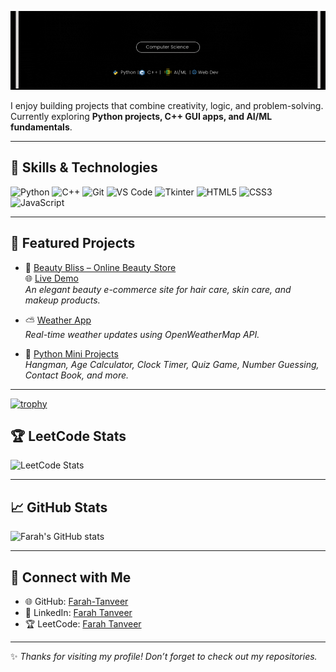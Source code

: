 <!-- Banner Image -->
<p align="center">
  <img src="Banner.gif" alt="Farah Tanveer Banner" width="1000"/>
</p> 

I enjoy building projects that combine creativity, logic, and problem-solving.  
Currently exploring **Python projects, C++ GUI apps, and AI/ML fundamentals**.  

---

## 🚀 Skills & Technologies  

![Python](https://img.shields.io/badge/Python-3.x-blue?logo=python&logoColor=white)
![C++](https://img.shields.io/badge/C++-17-orange?logo=c%2B%2B&logoColor=white)
![Git](https://img.shields.io/badge/Git-F05032?logo=git&logoColor=white)
![VS Code](https://img.shields.io/badge/VS%20Code-0078d7?logo=visual-studio-code&logoColor=white)
![Tkinter](https://img.shields.io/badge/Tkinter-GUI-green)
![HTML5](https://img.shields.io/badge/HTML5-E34F26?style=for-the-badge&logo=html5&logoColor=white)
![CSS3](https://img.shields.io/badge/CSS3-1572B6?style=for-the-badge&logo=css3&logoColor=white)
![JavaScript](https://img.shields.io/badge/JavaScript-F7DF1E?style=for-the-badge&logo=javascript&logoColor=black)


---

## 📂 Featured Projects  

- 💄 [Beauty Bliss – Online Beauty Store](https://github.com/Farah-Tanveer/Beauty-Store-Website)  
  🌐 [Live Demo](https://farah-tanveer.github.io/Beauty-Store-Website/)  
  *An elegant beauty e-commerce site for hair care, skin care, and makeup products.*  

- ⛅ [Weather App](https://github.com/Farah-Tanveer/Weather-App)  
  *Real-time weather updates using OpenWeatherMap API.*  

- 🐍 [Python Mini Projects](https://github.com/Farah-Tanveer/Python-Projects)  
  *Hangman, Age Calculator, Clock Timer, Quiz Game, Number Guessing, Contact Book, and more.*  
 

---
[![trophy](https://github-profile-trophy.vercel.app/?username=your-username)](https://github.com/ryo-ma/github-profile-trophy)



## 🏆 LeetCode Stats  

![LeetCode Stats](https://leetcard.jacoblin.cool/Fara_hTanveer?theme=dark&font=Roboto&ext=heatmap)

---

## 📈 GitHub Stats  

![Farah's GitHub stats](https://github-readme-stats.vercel.app/api?username=Farah-Tanveer&show_icons=true&theme=radical)

---

## 🤝 Connect with Me  

- 🌐 GitHub: [Farah-Tanveer](https://github.com/Farah-Tanveer)  
- 💼 LinkedIn: [Farah Tanveer](https://www.linkedin.com/in/farahtanveer/)  
- 🏆 LeetCode: [Farah Tanveer](https://leetcode.com/u/Fara_hTanveer/)  

---
✨ *Thanks for visiting my profile! Don’t forget to check out my repositories.*  

